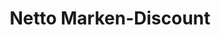 ---
title: "Netto Marken-Discount"
url: /koenigswinter/netto-marken-discount-proffenweg/
shop: Supermarkt
---